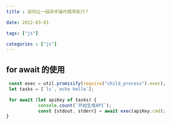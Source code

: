 ```yaml
---
title : 如何让一组异步操作顺序执行？ 

date: 2022-03-01 

tags: ["js"]

categories : ["js"]
---
```


## for await 的使用

<!--more-->

```js
 const exec = util.promisify(require("child_process").exec);
 let tasks = [`ls`,`echo hello`];

 for await (let apiKey of tasks) {
            console.count(`开始生成API`);
            const {stdout, stderr} = await exec(apiKey.cmd);
}

```
